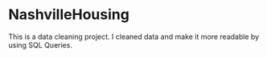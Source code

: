 # NashvilleHousing
This is a data cleaning project. I cleaned data and make it more readable by using SQL Queries. 

